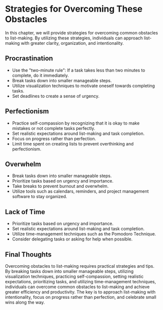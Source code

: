 Strategies for Overcoming These Obstacles
=========================================================================================

In this chapter, we will provide strategies for overcoming common obstacles to list-making. By utilizing these strategies, individuals can approach list-making with greater clarity, organization, and intentionality.

Procrastination
---------------

* Use the "two-minute rule": If a task takes less than two minutes to complete, do it immediately.
* Break tasks down into smaller manageable steps.
* Utilize visualization techniques to motivate oneself towards completing tasks.
* Set deadlines to create a sense of urgency.

Perfectionism
-------------

* Practice self-compassion by recognizing that it is okay to make mistakes or not complete tasks perfectly.
* Set realistic expectations around list-making and task completion.
* Focus on progress rather than perfection.
* Limit time spent on creating lists to prevent overthinking and perfectionism.

Overwhelm
---------

* Break tasks down into smaller manageable steps.
* Prioritize tasks based on urgency and importance.
* Take breaks to prevent burnout and overwhelm.
* Utilize tools such as calendars, reminders, and project management software to stay organized.

Lack of Time
------------

* Prioritize tasks based on urgency and importance.
* Set realistic expectations around list-making and task completion.
* Utilize time-management techniques such as the Pomodoro Technique.
* Consider delegating tasks or asking for help when possible.

Final Thoughts
--------------

Overcoming obstacles to list-making requires practical strategies and tips. By breaking tasks down into smaller manageable steps, utilizing visualization techniques, practicing self-compassion, setting realistic expectations, prioritizing tasks, and utilizing time-management techniques, individuals can overcome common obstacles to list-making and achieve greater efficiency and productivity. The key is to approach list-making with intentionality, focus on progress rather than perfection, and celebrate small wins along the way.
